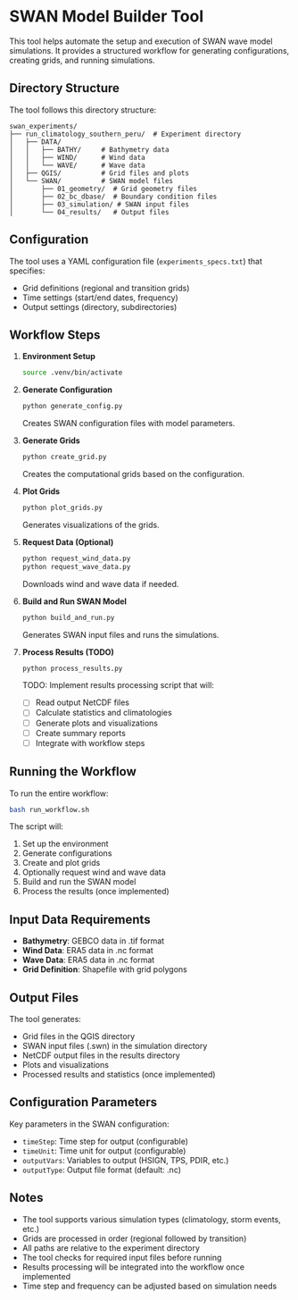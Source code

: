 # SWAN Model Builder Tool

This tool helps automate the setup and execution of SWAN wave model simulations. It provides a structured workflow for generating configurations, creating grids, and running simulations.

## Directory Structure

The tool follows this directory structure:
```
swan_experiments/
├── run_climatology_southern_peru/  # Experiment directory
│   ├── DATA/
│   │   ├── BATHY/     # Bathymetry data
│   │   ├── WIND/      # Wind data
│   │   └── WAVE/      # Wave data
│   ├── QGIS/          # Grid files and plots
│   └── SWAN/          # SWAN model files
│       ├── 01_geometry/  # Grid geometry files
│       ├── 02_bc_dbase/  # Boundary condition files
│       ├── 03_simulation/ # SWAN input files
│       └── 04_results/   # Output files
```

## Configuration

The tool uses a YAML configuration file (`experiments_specs.txt`) that specifies:
- Grid definitions (regional and transition grids)
- Time settings (start/end dates, frequency)
- Output settings (directory, subdirectories)

## Workflow Steps

1. **Environment Setup**
   ```bash
   source .venv/bin/activate
   ```

2. **Generate Configuration**
   ```bash
   python generate_config.py
   ```
   Creates SWAN configuration files with model parameters.

3. **Generate Grids**
   ```bash
   python create_grid.py
   ```
   Creates the computational grids based on the configuration.

4. **Plot Grids**
   ```bash
   python plot_grids.py
   ```
   Generates visualizations of the grids.

5. **Request Data (Optional)**
   ```bash
   python request_wind_data.py
   python request_wave_data.py
   ```
   Downloads wind and wave data if needed.

6. **Build and Run SWAN Model**
   ```bash
   python build_and_run.py
   ```
   Generates SWAN input files and runs the simulations.

7. **Process Results (TODO)**
   ```bash
   python process_results.py
   ```
   TODO: Implement results processing script that will:
   - [ ] Read output NetCDF files
   - [ ] Calculate statistics and climatologies
   - [ ] Generate plots and visualizations
   - [ ] Create summary reports
   - [ ] Integrate with workflow steps

## Running the Workflow

To run the entire workflow:
```bash
bash run_workflow.sh
```

The script will:
1. Set up the environment
2. Generate configurations
3. Create and plot grids
4. Optionally request wind and wave data
5. Build and run the SWAN model
6. Process the results (once implemented)

## Input Data Requirements

- **Bathymetry**: GEBCO data in .tif format
- **Wind Data**: ERA5 data in .nc format
- **Wave Data**: ERA5 data in .nc format
- **Grid Definition**: Shapefile with grid polygons

## Output Files

The tool generates:
- Grid files in the QGIS directory
- SWAN input files (.swn) in the simulation directory
- NetCDF output files in the results directory
- Plots and visualizations
- Processed results and statistics (once implemented)

## Configuration Parameters

Key parameters in the SWAN configuration:
- `timeStep`: Time step for output (configurable)
- `timeUnit`: Time unit for output (configurable)
- `outputVars`: Variables to output (HSIGN, TPS, PDIR, etc.)
- `outputType`: Output file format (default: .nc)

## Notes

- The tool supports various simulation types (climatology, storm events, etc.)
- Grids are processed in order (regional followed by transition)
- All paths are relative to the experiment directory
- The tool checks for required input files before running
- Results processing will be integrated into the workflow once implemented
- Time step and frequency can be adjusted based on simulation needs 